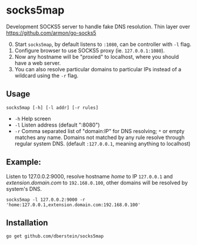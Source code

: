 socks5map
=========

Development SOCKS5 server to handle fake DNS resolution. Thin layer over https://github.com/armon/go-socks5

0. Start `socks5map`, by default listens to `:1080`, can be controller with `-l` flag.
0. Configure browser to use SOCKS5 proxy (ie. `127.0.0.1:1080`).
0. Now any hostname will be "proxied" to localhost, where you should have a web server.
0. You can also resolve particular domains to particular IPs instead of a wildcard using the `-r` flag.

Usage
-----

```
socks5map [-h] [-l addr] [-r rules]
```

* `-h` Help screen
* `-l` Listen address (default ":8080")
* `-r` Comma separated list of "domain:IP" for DNS resolving; `*` or empty matches any name. Domains not matched by any rule resolve through regular system DNS. (default `:127.0.0.1`, meaning anything to localhost)

Example:
--------

Listen to 127.0.0.2:9000, resolve hostname *home* to IP `127.0.0.1` and *extension.domain.com* to `192.168.0.100`, other domains will be resolved by system's DNS.

```
socks5map -l 127.0.0.2:9000 -r 'home:127.0.0.1,extension.domain.com:192.168.0.100'
```

Installation
-----

```
go get github.com/dberstein/socks5map
```
